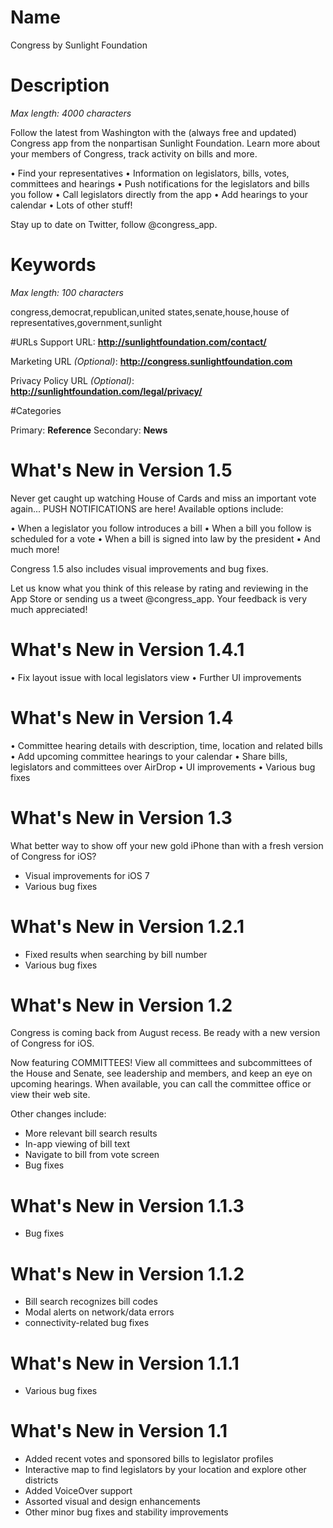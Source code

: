# Name
Congress by Sunlight Foundation

# Description
*Max length: 4000 characters*

Follow the latest from Washington with the (always free and updated) Congress app from the nonpartisan Sunlight Foundation. Learn more about your members of Congress, track activity on bills and more.

• Find your representatives
• Information on legislators, bills, votes, committees and hearings
• Push notifications for the legislators and bills you follow
• Call legislators directly from the app
• Add hearings to your calendar
• Lots of other stuff!

Stay up to date on Twitter, follow @congress_app.

# Keywords
*Max length: 100 characters*

congress,democrat,republican,united states,senate,house,house of representatives,government,sunlight

#URLs
Support URL: **http://sunlightfoundation.com/contact/**

Marketing URL *(Optional)*: **http://congress.sunlightfoundation.com**

Privacy Policy URL *(Optional)*: **http://sunlightfoundation.com/legal/privacy/**

#Categories

Primary: **Reference**
Secondary: **News**

# What's New in Version 1.5

Never get caught up watching House of Cards and miss an important vote again... PUSH NOTIFICATIONS are here! Available options include:

• When a legislator you follow introduces a bill
• When a bill you follow is scheduled for a vote
• When a bill is signed into law by the president
• And much more! 

Congress 1.5 also includes visual improvements and bug fixes.

Let us know what you think of this release by rating and reviewing in the App Store or sending us a tweet @congress_app. Your feedback is very much appreciated!

# What's New in Version 1.4.1

• Fix layout issue with local legislators view
• Further UI improvements

# What's New in Version 1.4

• Committee hearing details with description, time, location and related bills
• Add upcoming committee hearings to your calendar
• Share bills, legislators and committees over AirDrop
• UI improvements
• Various bug fixes


# What's New in Version 1.3

What better way to show off your new gold iPhone than with a fresh version of Congress for iOS?

- Visual improvements for iOS 7
- Various bug fixes


# What's New in Version 1.2.1

- Fixed results when searching by bill number
- Various bug fixes


# What's New in Version 1.2

Congress is coming back from August recess. Be ready with a new version of Congress for iOS.

Now featuring COMMITTEES! View all committees and subcommittees of the House and Senate, see leadership and members, and keep an eye on upcoming hearings. When available, you can call the committee office or view their web site.

Other changes include:

- More relevant bill search results
- In-app viewing of bill text
- Navigate to bill from vote screen
- Bug fixes


# What's New in Version 1.1.3

- Bug fixes


# What's New in Version 1.1.2

- Bill search recognizes bill codes
- Modal alerts on network/data errors
- connectivity-related bug fixes


# What's New in Version 1.1.1

- Various bug fixes


# What's New in Version 1.1

- Added recent votes and sponsored bills to legislator profiles
- Interactive map to find legislators by your location and explore other districts
- Added VoiceOver support
- Assorted visual and design enhancements
- Other minor bug fixes and stability improvements
